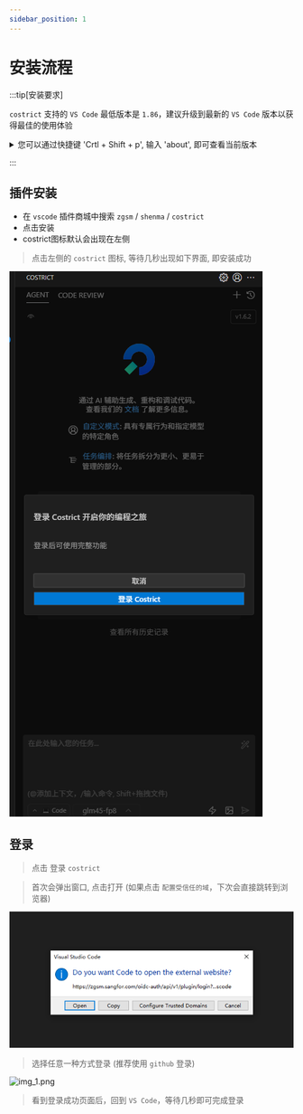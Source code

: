 ```yaml
---
sidebar_position: 1
---
```


# 安装流程



:::tip[安装要求]

`costrict` 支持的 `VS Code` 最低版本是 `1.86`，建议升级到最新的 `VS Code` 版本以获得最佳的使用体验

<details>
  <summary> 您可以通过快捷键 'Crtl + Shift + p', 输入 'about', 即可查看当前版本 </summary>

![img.png](img/version.png)

</details>

:::


## 插件安装

- 在 `vscode` 插件商城中搜索 `zgsm` / `shenma` / `costrict` 
- 点击安装
- costrict图标默认会出现在左侧

> 点击左侧的 `costrict` 图标, 等待几秒出现如下界面, 即安装成功


![img.png](img/check.png)


## 登录

> 点击 登录 `costrict`

> 首次会弹出窗口, 点击打开 (如果点击 `配置受信任的域`，下次会直接跳转到浏览器)

![img.png](img/confirm.png)

> 选择任意一种方式登录 (推荐使用 `github` 登录)


![img_1.png](img/login.png)
> 看到登录成功页面后，回到 `VS Code`，等待几秒即可完成登录
